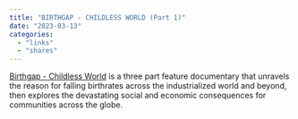 ```yaml
---
title: "BIRTHGAP - CHILDLESS WORLD (Part 1)"
date: "2023-03-13"
categories:
  - "links"
  - "shares"
---
```


[Birthgap - Childless World](https://www.invertedworld.com/p/birthgap-childless-world-part-1) is a three part feature documentary that unravels the reason for falling birthrates across the industrialized world and beyond, then explores the devastating social and economic consequences for communities across the globe.
